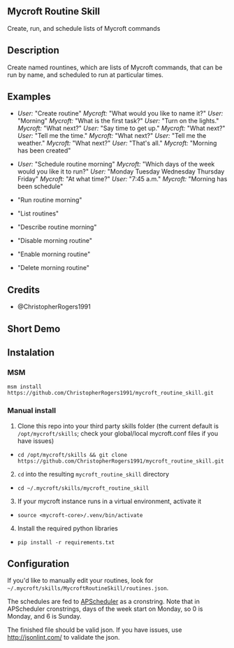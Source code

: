 ## Mycroft Routine Skill
Create, run, and schedule lists of Mycroft commands

## Description 
Create named rountines, which are lists of Mycroft commands, that can be run by name, and scheduled to run at particular times.

## Examples 
* *User:*    "Create routine"
  *Mycroft:* "What would you like to name it?"
  *User:*    "Morning"
  *Mycroft:* "What is the first task?"
  *User:*    "Turn on the lights."
  *Mycroft:* "What next?"
  *User:*    "Say time to get up."
  *Mycroft:* "What next?"
  *User:*    "Tell me the time."
  *Mycroft:* "What next?"
  *User:*    "Tell me the weather."
  *Mycroft:* "What next?"
  *User:*    "That's all."
  *Mycroft:* "Morning has been created"
  
* *User:*    "Schedule routine morning"
  *Mycroft:* "Which days of the week would you like it to run?"
  *User:*    "Monday Tuesday Wednesday Thursday Friday"
  *Mycroft:* "At what time?"
  *User:*    "7:45 a.m."
  *Mycroft:* "Morning has been schedule"

* "Run routine morning"
* "List routines"
* "Describe routine morning"
* "Disable morning routine"
* "Enable morning routine"
* "Delete morning routine"

## Credits 
* @ChristopherRogers1991

## Short Demo

## Instalation

### MSM

    msm install https://github.com/ChristopherRogers1991/mycroft_routine_skill.git

### Manual install

1. Clone this repo into your third party skills folder (the current default is `/opt/mycroft/skills`; check your global/local mycroft.conf files if you have issues)
  * `cd /opt/mycroft/skills && git clone https://github.com/ChristopherRogers1991/mycroft_routine_skill.git`
2. `cd` into the resulting `mycroft_routine_skill` directory
  * `cd ~/.mycroft/skills/mycroft_routine_skill`
3. If your mycroft instance runs in a virtual environment, activate it
  * `source <mycroft-core>/.venv/bin/activate`
4. Install the required python libraries
  * `pip install -r requirements.txt`

## Configuration

If you'd like to manually edit your routines, look for `~/.mycroft/skills/MycroftRoutineSkill/routines.json`.

The schedules are fed to [APScheduler](https://apscheduler.readthedocs.io/en/v3.5.1/modules/triggers/cron.html)
as a cronstring. Note that in APScheduler cronstrings, days of the week start on Monday, so 0 is Monday, and 6
is Sunday.

The finished file should be valid json. If you have issues, use http://jsonlint.com/ to validate the json.

